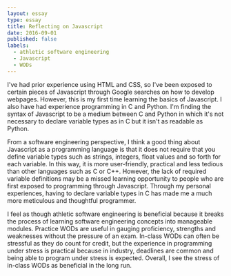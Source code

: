 ```yaml
---
layout: essay
type: essay
title: Reflecting on Javascript 
date: 2016-09-01
published: false
labels:
  - athletic software engineering
  - Javascript
  - WODs
---
```


I've had prior experience using HTML and CSS, so I've been exposed to certain pieces of Javascript through Google searches on how to develop webpages. However, this is my first time learning the basics of Javascript. I also have had experience programming in C and Python. I'm finding the syntax of Javascript to be a medium between C and Python in which it's not necessary to declare variable types as in C but it isn't as readable as Python.

From a software engineering perspective, I think a good thing about Javascript as a programming language is that it does not require that you define variable types such as strings, integers, float values and so forth for each variable. In this way, it is more user-friendly, practical and less tedious than other languages such as C or C++. However, the lack of required variable definitions may be a missed learning opportunity to people who are first exposed to programming through Javascript. Through my personal experiences, having to declare variable types in C has made me a much more meticulous and thoughtful programmer.

I feel as though athletic software engineering is beneficial because it breaks the process of learning software engineering concepts into manageable modules. Practice WODs are useful in gauging proficiency, strengths and weaknesses without the pressure of an exam. In-class WODs can often be stressful as they do count for credit, but the experience in programming under stress is practical because in industry, deadlines are common and being able to program under stress is expected. Overall, I see the stress of in-class WODs as beneficial in the long run.
